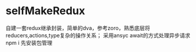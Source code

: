 # selfMakeRedux
自建一套redux继承封装，简单的dva，参考zoro，熟悉底层将reducers,actions,type复杂的操作关系；
采用ansyc await的方式处理异步请求
npm i 先安装包管理
